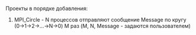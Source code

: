 Проекты в порядке добавления:
1) MPI_Circle - N процессов отправляют сообщение Message по кругу (0->1->2->...->N->0) M раз (M, N, Message - задаются пользователем)

